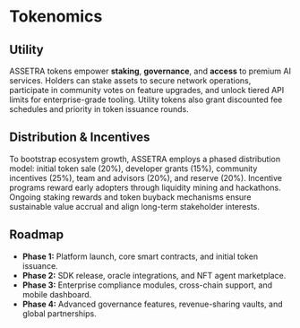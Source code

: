 # Tokenomics

## Utility

ASSETRA tokens empower **staking**, **governance**, and **access** to premium AI services. Holders can stake assets to secure network operations, participate in community votes on feature upgrades, and unlock tiered API limits for enterprise-grade tooling. Utility tokens also grant discounted fee schedules and priority in token issuance rounds.

## Distribution & Incentives

To bootstrap ecosystem growth, ASSETRA employs a phased distribution model: initial token sale (20%), developer grants (15%), community incentives (25%), team and advisors (20%), and reserve (20%). Incentive programs reward early adopters through liquidity mining and hackathons. Ongoing staking rewards and token buyback mechanisms ensure sustainable value accrual and align long-term stakeholder interests.

## Roadmap

* **Phase 1:** Platform launch, core smart contracts, and initial token issuance.
* **Phase 2:** SDK release, oracle integrations, and NFT agent marketplace.
* **Phase 3:** Enterprise compliance modules, cross-chain support, and mobile dashboard.
* **Phase 4:** Advanced governance features, revenue-sharing vaults, and global partnerships.
